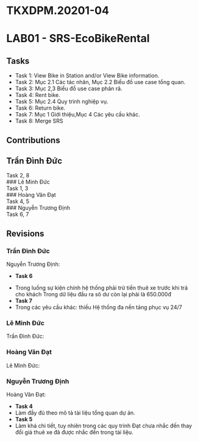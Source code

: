 # TKXDPM.20201-04
# LAB01 - SRS-EcoBikeRental
## Tasks
+ Task 1: View Bike in Station and/or View Bike information.<br>
+  Task 2: Mục 2.1 Các tác nhân, Mục 2.2 Biểu đồ use case tổng quan.<br>
+  Task 3: Mục 2,3 Biểu đồ use case phân rã.<br>
+  Task 4: Rent bike.<br>
+  Task 5: Mục 2.4 Quy trình nghiệp vụ.<br>
+  Task 6: Return bike.<br>
+  Task 7: Mục 1 Giới thiệu,Mục 4 Các yêu cầu khác.<br>
+  Task 8: Merge SRS</Div>
## Contributions

## Trần Đình Đức
  <div>Task 2, 8 </Div>
### Lê Minh Đức
  <Div>Task 1, 3</Div>
### Hoàng Văn Đạt
  <Div>Task 4, 5</Div>
### Nguyễn Trương Định
  <Div>Task 6, 7</Div>

## Revisions

### Trần Đình Đức
Nguyễn Trương Định: 
+ <strong>Task 6</strong> </p>
+ Trong luồng sự kiện chính hệ thống phải trừ tiền thuê xe trước khi trả cho khách
  Trong dữ liệu đầu ra sô dư còn lại phải là 650.000đ
+ <strong>Task 7</strong> 
+ Trong các yêu cầu khác: thiếu Hệ thống đa nền tảng phục vụ 24/7
  
### Lê Minh Đức
Trần Đình Đức:

### Hoàng Văn Đạt
Lê Minh Đức:

### Nguyễn Trương Định
Hoàng Văn Đạt:
+ <strong>Task 4</strong> 
+ Làm đầy đủ theo mô tả tài liệu tổng quan dự án.
+ <strong>Task 5</strong> 
+ Làm khá chi tiết, tuy nhiên trong các quy trình Đạt chưa nhắc đến thay đổi giá thuê xe đã được nhắc đến trong tài liệu.

